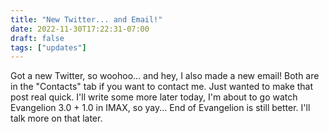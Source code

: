 ```yaml
---
title: "New Twitter... and Email!"
date: 2022-11-30T17:22:31-07:00
draft: false
tags: ["updates"]
---
```


Got a new Twitter, so woohoo... and hey, I also made a new email! Both are in the "Contacts" tab if you want to contact me. Just wanted to make that post real quick. I'll write some more later today, I'm about to go watch Evangelion 3.0 + 1.0 in IMAX, so yay... End of Evangelion is still better. I'll talk more on that later. 